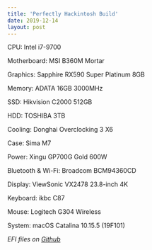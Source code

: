 ```yaml
---
title: 'Perfectly Hackintosh Build'
date: 2019-12-14
layout: post
---
```


CPU: Intel i7-9700

Motherboard: MSI B360M Mortar

Graphics: Sapphire RX590 Super Platinum 8GB

Memory: ADATA 16GB 3000MHz

SSD: Hikvision C2000 512GB

HDD: TOSHIBA 3TB

Cooling: Donghai Overclocking 3 X6

Case: Sima M7

Power: Xingu GP700G Gold 600W

Bluetooth & Wi-Fi: Broadcom BCM94360CD

Display: ViewSonic VX2478 23.8-inch 4K

Keyboard: ikbc C87

Mouse: Logitech G304 Wireless

System: macOS Catalina 10.15.5 (19F101)

<em>EFI files on [Github](https://github.com/hsywme/Hackintosh-OC-EFI)</em>
